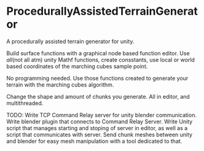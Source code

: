 # ProcedurallyAssistedTerrainGenerator
A procedurally assisted terrain generator for unity.

Build surface functions with a graphical node based function editor.
Use *all*(not all atm) unity Mathf functions, create consstants, use local or world based coordinates of the marching cubes sample point.

No programming needed.
Use those functions created to generate your terrain with the marching cubes algorithm.

Change the shape and amount of chunks you generate.
All in editor, and multithreaded.

TODO:
Write TCP Command Relay server for unity blender communication.
Write blender plugin that connects to Command Relay Server.
Write Unity script that manages starting and stoping of server in editor, as well as a script that communicates with server.
Send chunk meshes between unity and blender for easy mesh manipulation with a tool dedicated to that.
